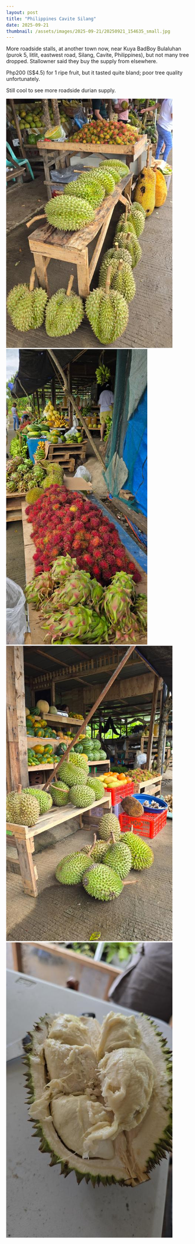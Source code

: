 ```yaml
---
layout: post
title: "Philippines Cavite Silang"
date: 2025-09-21
thumbnail: /assets/images/2025-09-21/20250921_154635_small.jpg
---
```


More roadside stalls, at another town now, near Kuya BadBoy Bulaluhan (purok 5, litlit, eastwest road, Silang, Cavite, Philippines), but not many tree dropped. Stallowner said they buy the supply from elsewhere.

Php200 (S$4.5) for 1 ripe fruit, but it tasted quite bland; poor tree quality unfortunately.

Still cool to see more roadside durian supply.

<img src="/assets/images/2025-09-21/20250921_154635_small.jpg" alt="silang_stall">
<img src="/assets/images/2025-09-21/20250921_154903_small.jpg" alt="silang_stall">
<img src="/assets/images/2025-09-21/20250921_155218_small.jpg" alt="silang_stall">
<img src="/assets/images/2025-09-21/20250921_155915_small.jpg" alt="silang_stall">


